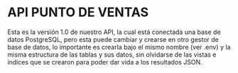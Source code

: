 # API PUNTO DE VENTAS

Esta es la versión 1.0 de nuestro API, la cual está conectada una base de datos PostgreSQL, pero esta puede cambiar y crearse en otro gestor de base de datos, lo importante es crearla bajo el mismo nombre (ver .env) y la misma estructura de las tablas y sus datos, sin olvidarse de las vistas e índices que se crearon para poder dar vida a los resultados JSON.
